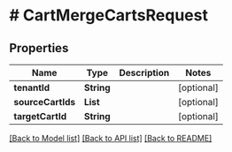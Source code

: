 # # CartMergeCartsRequest


## Properties 


Name | Type | Description | Notes
------------ | ------------- | ------------- | -------------
**tenantId**| **String** |   | [optional]
**sourceCartIds**| **List<String>** |   | [optional]
**targetCartId**| **String** |   | [optional]


[[Back to Model list]](../../README.md#models) [[Back to API list]](../../README.md#endpoints) [[Back to README]](../../README.md)

